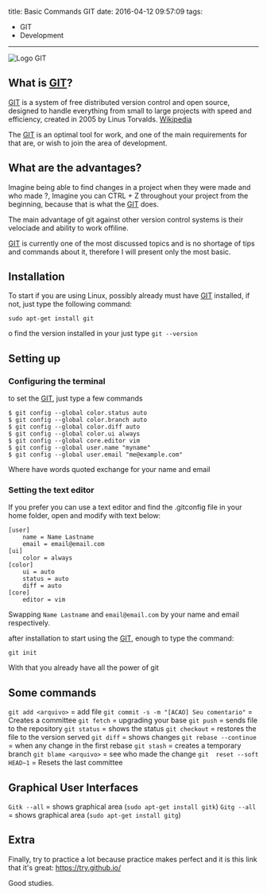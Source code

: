 title: Basic Commands GIT
date: 2016-04-12 09:57:09
tags:
 - GIT
 - Development
---
![Logo GIT](https://git-scm.com/images/logo@2x.png "Logo GIT")
## What is [GIT](https://git-scm.com "Official Site")?
[GIT](https://git-scm.com "Official Site") is a system of free distributed version control and open source, designed to handle everything from small to large projects with speed and efficiency, created in 2005 by Linus Torvalds. [Wikipedia](http://wikipedia.org/wiki/Git)
<!--more-->
The [GIT](https://git-scm.com "Official Site") is an optimal tool for work, and one of the main requirements for that are, or wish to join the area of development.

## What are the advantages?
Imagine being able to find changes in a project when they were made and who made ?, Imagine you can CTRL + Z throughout your project from the beginning, because that is what the [GIT](https://git-scm.com "Official Site") does.

The main advantage of git against other version control systems is their velociade and ability to work offiline.

[GIT](https://git-scm.com "Official Site") is currently one of the most discussed topics and is no shortage of tips and commands about it, therefore I will present only the most basic.

## Installation
To start if you are using Linux, possibly already must have [GIT](https://git-scm.com "Official Site") installed, if not, just type the following command:
```
sudo apt-get install git
```
o find the version installed in your just type `git --version`

## Setting up
### Configuring the terminal
to set the [GIT](https://git-scm.com "Official Site"), just type a few commands
```
$ git config --global color.status auto
$ git config --global color.branch auto
$ git config --global color.diff auto
$ git config --global color.ui always
$ git config --global core.editor vim
$ git config --global user.name "myname"
$ git config --global user.email "me@example.com"
```
Where have words quoted exchange for your name and email

### Setting the text editor
If you prefer you can use a text editor and find the .gitconfig file in your home folder, open and modify with text below:
```
[user]
    name = Name Lastname
    email = email@email.com
[ui]
    color = always
[color]
    ui = auto
    status = auto
    diff = auto
[core]
    editor = vim
```
Swapping `Name Lastname` and `email@email.com` by your name and email respectively.

after installation to start using the [GIT](https://git-scm.com "Official Site"), enough to type the command:
```
git init
```
With that you already have all the power of git

## Some commands
`git add <arquivo>` = add file
`git commit -s -m "[ACAO] Seu comentario"` = Creates a committee
`git fetch` = upgrading your base
`git push` = sends file to the repository
`git status` = shows the status
`git checkout` = restores the file to the version served
`git diff` = shows changes
`git rebase --continue` =  when any change in the first rebase
`git stash` = creates a temporary branch
`git blame <arquivo>` = see who made the change
`git  reset --soft HEAD~1` = Resets the last committee

## Graphical User Interfaces
`Gitk --all` = shows graphical area (`sudo apt-get install gitk`)
`Gitg --all` = shows graphical area (`sudo apt-get install gitg`)

## Extra
Finally, try to practice a lot because practice makes perfect and it is this link that it's great:
https://try.github.io/

Good studies.